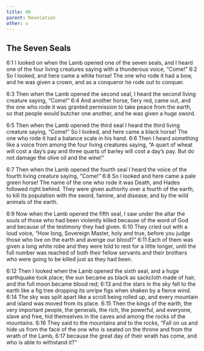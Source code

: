 ```yaml
---
title: 06
parent: Revelation
other: x
---
```


## The Seven Seals

<a name="6:1">6:1</a> I looked on when the Lamb opened one of the seven seals, and I heard one of the four living creatures saying with a thunderous voice, “Come!” <a name="6:2">6:2</a> So I looked, and here came a white horse! The one who rode it had a bow, and he was given a crown, and as a conqueror he rode out to conquer.

<a name="6:3">6:3</a> Then when the Lamb opened the second seal, I heard the second living creature saying, “Come!” <a name="6:4">6:4</a> And another horse, fiery red, came out, and the one who rode it was granted permission to take peace from the earth, so that people would butcher one another, and he was given a huge sword.

<a name="6:5">6:5</a> Then when the Lamb opened the third seal I heard the third living creature saying, “Come!” So I looked, and here came a black horse! The one who rode it had a balance scale in his hand. <a name="6:6">6:6</a> Then I heard something like a voice from among the four living creatures saying, “A quart of wheat will cost a day’s pay and three quarts of barley will cost a day’s pay. But do not damage the olive oil and the wine!”

<a name="6:7">6:7</a> Then when the Lamb opened the fourth seal I heard the voice of the fourth living creature saying, “Come!” <a name="6:8">6:8</a> So I looked and here came a pale green horse! The name of the one who rode it was Death, and Hades followed right behind. They were given authority over a fourth of the earth, to kill its population with the sword, famine, and disease, and by the wild animals of the earth.

<a name="6:9">6:9</a> Now when the Lamb opened the fifth seal, I saw under the altar the souls of those who had been violently killed because of the word of God and because of the testimony they had given. <a name="6:10">6:10</a> They cried out with a loud voice, “How long, Sovereign Master, holy and true, before you judge those who live on the earth and avenge our blood?” <a name="6:11">6:11</a> Each of them was given a long white robe and they were told to rest for a little longer, until the full number was reached of both their fellow servants and their brothers who were going to be killed just as they had been.

<a name="6:12">6:12</a> Then I looked when the Lamb opened the sixth seal, and a huge earthquake took place; the sun became as black as sackcloth made of hair, and the full moon became blood red; <a name="6:13">6:13</a> and the stars in the sky fell to the earth like a fig tree dropping its unripe figs when shaken by a fierce wind. <a name="6:14">6:14</a> The sky was split apart like a scroll being rolled up, and every mountain and island was moved from its place. <a name="6:15">6:15</a> Then the kings of the earth, the very important people, the generals, the rich, the powerful, and everyone, slave and free, hid themselves in the caves and among the rocks of the mountains. <a name="6:16">6:16</a> They said to the mountains and to the rocks, “Fall on us and hide us from the face of the one who is seated on the throne and from the wrath of the Lamb, <a name="6:17">6:17</a> because the great day of their wrath has come, and who is able to withstand it?”
